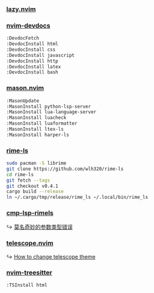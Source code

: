 ### [lazy.nvim](https://github.com/folke/lazy.nvim)

<!-- 
### [packer.nvim](https://github.com/wbthomason/packer.nvim)

↪ [How to Install and Use Packer in Neovim/Nvim](https://linovox.com/install-and-use-packer-in-neovim/)
-->

### [nvim-devdocs](https://github.com/luckasRanarison/nvim-devdocs)

```sh
:DevdocFetch
:DevdocInstall html
:DevdocInstall css
:DevdocInstall javascript
:DevdocInstall http
:DevdocInstall latex
:DevdocInstall bash
```

### [mason.nvim](https://github.com/williamboman/mason.nvim)

```sh
:MasonUpdate
:MasonInstall python-lsp-server
:MasonInstall lua-language-server
:MasonInstall luacheck
:MasonInstall luaformatter
:MasonInstall ltex-ls
:MasonInstall harper-ls
```

### [rime-ls](https://github.com/wlh320/rime-ls)

```sh
sudo pacman -S librime
git clone https://github.com/wlh320/rime-ls
cd rime-ls
git fetch --tags
git checkout v0.4.1
cargo build --release
ln ~/.cargo/tmp/release/rime_ls ~/.local/bin/rime_ls
```

<!-- ubuntu-24-arm 
```sh
sudo apt install librime-dev
rustup target add aarch64-unknown-linux-gnu
cargo build --target aarch64-unknown-linux-gnu --release
```
-->

### [cmp-lsp-rimels](https://github.com/liubianshi/cmp-lsp-rimels)

↪ [莫名奇妙的参数类型错误](https://github.com/liubianshi/cmp-lsp-rimels/issues/1)

### [telescope.nvim](https://github.com/nvim-telescope/telescope.nvim)

↪ [How to change telescope theme](https://github.com/LazyVim/LazyVim/discussions/1127)

### [nvim-treesitter](https://github.com/nvim-treesitter/nvim-treesitter)

```sh
:TSInstall html
```

<!-- windows 
1. Install [MinGW GCC G++ Compiler](https://techdecodetutorials.com/download/)
2. Install [zig](https://ziglang.org/)

↪ [nvim-treesitter doesn't seem to work in windows.](https://github.com/nvim-treesitter/nvim-treesitter/issues/2135)
-->